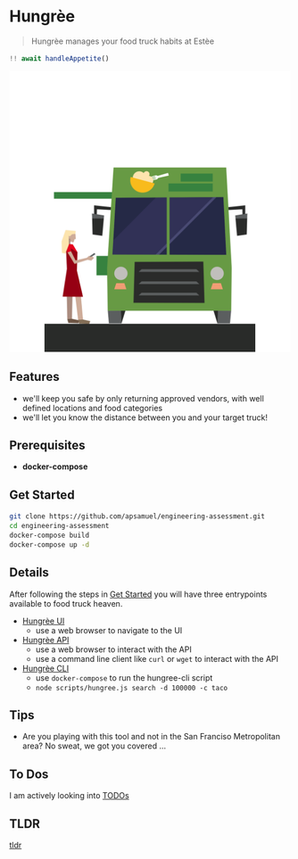 
# Hungrèe

> Hungrèe manages your food truck habits at Estèe

```js
!! await handleAppetite()
```

![food-truck](./ui/public/truck.svg)

## Features

- we'll keep you safe by only returning approved vendors, with well defined locations and food categories
- we'll let you know the distance between you and your target truck!

## Prerequisites

- **docker-compose**

## Get Started

```sh
git clone https://github.com/apsamuel/engineering-assessment.git
cd engineering-assessment
docker-compose build
docker-compose up -d
```

## Details

After following the steps in [Get Started](#get-started) you will have three entrypoints available to food truck heaven.

- [Hungrèe UI](./docs/UI.md)
  - use a web browser to navigate to the UI
- [Hungrèe API](./docs/API.md)
  - use a web browser to interact with the API
  - use a command line client like `curl` or `wget` to interact with the API
- [Hungrèe CLI](./docs/CLI.md)
  - use `docker-compose` to run the hungree-cli script
  - `node scripts/hungree.js search -d 100000 -c taco`

## Tips

- Are you playing with this tool and not in the San Franciso Metropolitan area? No sweat, we got you covered ...

## To Dos

I am actively looking into [TODOs](./docs/TODOS.md)

## TLDR

[tldr](./docs/TLDR.md)
